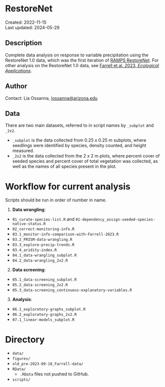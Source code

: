 # RestoreNet
Created: 2022-11-15  
Last updated: 2024-05-29
  
## Description  
Complete data analysis on response to variable precipitation using the RestoreNet 1.0 data, which was the first iteration of [RAMPS RestoreNet](https://www.usgs.gov/centers/southwest-biological-science-center/science/restorenet-distributed-field-trial-network). For other analysis on the RestoreNet 1.0 data, see [Farrell et al. 2023, *Ecological Applications*](https://doi.org/10.1002/eap.2834).

  
## Author
Contact: Lia Ossanna, lossanna@arizona.edu

## Data
There are two main datasets, referred to in script names by `_subplot` and `_2x2`.
- `_subplot` is the data collected from 0.25 x 0.25 m subplots, where seedlings were identified by species, density counted, and height measured.
- `_2x2` is the data collected from the 2 x 2 m plots, where percent cover of seeded species and percent cover of total vegetation was collected, as well as the names of all species present in the plot.

# Workflow for current analysis
Scripts should be run in order of number in name.
1. **Data wrangling**:
- `01_curate-species-list.R` and `01-dependency_assign-seeded-species-native-status.R`
- `02_correct-monitoring-info.R`
- `03.1_monitor-info-comparison-with-Farrell-2023.R`
- `03.2_PRISM-data-wrangling.R`
- `03.3_explore-precip-trends.R`
- `03.4_aridity-index.R`
- `04.1_data-wrangling_subplot.R`
- `04.2_data-wrangling_2x2.R`

2. **Data screening**:
- `05.1_data-screening_subplot.R`
- `05.2_data-screening_2x2.R`
- `05.3_data-screening_continuous-explanatory-variables.R`

3. **Analysis**:
- `06.1_exploratory-graphs_subplot.R`
- `06.2_exploratory-graphs_2x2.R`
- `07.1_linear-models_subplot.R`

# Directory
- `data/`
- `figures/`
- `old_pre-2023-09-18_Farrell-data/`
- `RData/`
    - `.RData` files not pushed to GitHub.
- `scripts/`